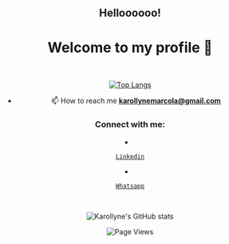 <h2 align="center">Helloooooo!</h1>

<h1 align="center">Welcome to my profile 👋</h1>


</br>

<div align="center">

[![Top Langs](https://github-readme-stats.vercel.app/api/top-langs/?username=marcollyne&layout=compact&theme=tokyonight)](https://github.com/ralfprezia/github-readme-stats)

</div>

<div align="center">

- 📫 How to reach me **karollynemarcola@gmail.com**

</div>

 <h3 align="center">Connect with me:</h3>

   <p align="left">

  <li align="center">

   <a class="url" href="https://www.linkedin.com/in/karollyne-marcola-a93472195/" img> 

    Linkedin

   </a>

  </li>

  <li align="center">

   <a class="url" href="https://api.whatsapp.com/send?phone=5544991536881/" img> 

    Whatsapp

   </a>

  </li>
 
</br>

<div align="center">
  
![Karollyne's GitHub stats](https://github-readme-stats.vercel.app/api?username=marcollyne&show_icons=true&theme=tokyonight)
 
 
<img src="https://api.visitorbadge.io/api/visitors?path=marcollyne%2Fmarcollyne&amp;label=VISITORS&amp;labelColor=%23cccccc&amp;countColor=%236b343d" alt="Page Views">

</div>
